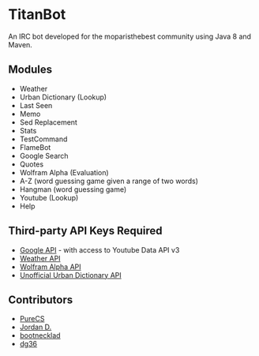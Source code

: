 # TitanBot #

An IRC bot developed for the moparisthebest community using Java 8 and Maven.

## Modules
* Weather
* Urban Dictionary (Lookup)
* Last Seen
* Memo
* Sed Replacement
* Stats
* TestCommand
* FlameBot
* Google Search
* Quotes
* Wolfram Alpha (Evaluation)
* A-Z (word guessing game given a range of two words)
* Hangman (word guessing game)
* Youtube (Lookup)
* Help

## Third-party API Keys Required
* [Google API](https://developers.google.com/) - with access to Youtube Data API v3
* [Weather API](http://openweathermap.org/)
* [Wolfram Alpha API](http://products.wolframalpha.com/api/)
* [Unofficial Urban Dictionary API](https://market.mashape.com/community/urban-dictionary)

## Contributors
* [PureCS](https://github.com/PureCS)
* [Jordan D.](https://github.com/w4)
* [bootnecklad](https://github.com/bootnecklad)
* [dg36](https://github.com/dg36)